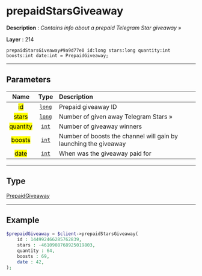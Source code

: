 # prepaidStarsGiveaway

**Description** : *Contains info about a prepaid Telegram Star giveaway &raquo;*

**Layer** : 214

```tl
prepaidStarsGiveaway#9a9d77e0 id:long stars:long quantity:int boosts:int date:int = PrepaidGiveaway;
```

---

## Parameters

| Name | Type | Description |
| :---: | :---: | :--- |
| <mark>id</mark> | [`long`](type/long) | Prepaid giveaway ID |
| <mark>stars</mark> | [`long`](type/long) | Number of given away Telegram Stars » |
| <mark>quantity</mark> | [`int`](type/int) | Number of giveaway winners |
| <mark>boosts</mark> | [`int`](type/int) | Number of boosts the channel will gain by launching the giveaway |
| <mark>date</mark> | [`int`](type/int) | When was the giveaway paid for |

---

## Type

[PrepaidGiveaway](type/PrepaidGiveaway)

---

## Example

```php
$prepaidGiveaway = $client->prepaidStarsGiveaway(
	id : 144992466285762839,
	stars : -4610908768925019803,
	quantity : 64,
	boosts : 69,
	date : 42,
);
```
